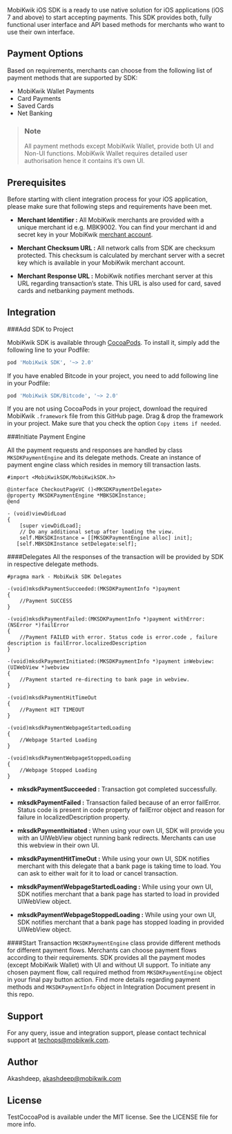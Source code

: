MobiKwik iOS SDK is a ready to use native solution for iOS applications (iOS 7 and above) to start accepting payments. This SDK provides both, fully functional user interface and API based methods for merchants who want to use their own interface.


## Payment Options
Based on requirements, merchants can choose from the following list of payment methods that are supported by SDK:
- MobiKwik Wallet Payments
- Card Payments
- Saved Cards
- Net Banking

>### Note
> All payment methods except MobiKwik Wallet, provide both UI and Non-UI functions. MobiKwik Wallet requires detailed user authorisation hence it contains it’s own UI.


## Prerequisites
Before starting with client integration process for your iOS application, please make sure that following steps and requirements have been met.
- **Merchant Identifier :** All MobiKwik merchants are provided with a unique merchant id e.g. MBK9002. You can find your merchant id and secret key in your MobiKwik [merchant account](https://wallet.mobikwik.com).
 
- **Merchant Checksum URL :** All network calls from SDK are checksum protected. This checksum is calculated by merchant server with a secret key which is available in your MobiKwik merchant account.

- **Merchant Response URL :** MobiKwik notifies merchant server at this URL regarding transaction’s state. This URL is also used for card, saved cards and netbanking payment methods.


## Integration

###Add SDK to Project

MobiKwik SDK is available through [CocoaPods](http://cocoapods.org). To install
it, simply add the following line to your Podfile:

```ruby
pod 'MobiKwik SDK', '~> 2.0'
```

If you have enabled Bitcode in your project, you need to add following line in your Podfile:

```ruby
pod 'MobiKwik SDK/Bitcode', '~> 2.0'
```

If you are not using CocoaPods in your project, download the required MobiKwik `.framework` file from this GitHub page. Drag & drop the framework in your project. Make sure that you check the option `Copy items if needed`.

###Initiate Payment Engine

All the payment requests and responses are handled by class `MKSDKPaymentEngine` and its delegate methods. Create an instance of payment engine class which resides in memory till transaction lasts.

```obj-c
#import <MobiKwikSDK/MobiKwikSDK.h>

@interface CheckoutPageVC ()<MKSDKPaymentDelegate>
@property MKSDKPaymentEngine *MBKSDKInstance;
@end

- (void)viewDidLoad
{
    [super viewDidLoad];
    // Do any additional setup after loading the view.
    self.MBKSDKInstance = [[MKSDKPaymentEngine alloc] init];
   [self.MBKSDKInstance setDelegate:self];
```

####Delegates
All the responses of the transaction will be provided by SDK in respective delegate methods.
```obj-c
#pragma mark - MobiKwik SDK Delegates

-(void)mksdkPaymentSucceeded:(MKSDKPaymentInfo *)payment
{
    //Payment SUCCESS
}

-(void)mksdkPaymentFailed:(MKSDKPaymentInfo *)payment withError:(NSError *)failError
{
    //Payment FAILED with error. Status code is error.code , failure description is failError.localizedDescription
}

-(void)mksdkPaymentInitiated:(MKSDKPaymentInfo *)payment inWebview:(UIWebView *)webview
{
    //Payment started re-directing to bank page in webview.
}

-(void)mksdkPaymentHitTimeOut
{
    //Payment HIT TIMEOUT
}

-(void)mksdkPaymentWebpageStartedLoading
{
    //Webpage Started Loading
}

-(void)mksdkPaymentWebpageStoppedLoading
{
    //Webpage Stopped Loading
}

```

 - **mksdkPaymentSucceeded :** Transaction got completed successfully.

 - **mksdkPaymentFailed :** Transaction failed because of an error failError. Status code is present in code property of failError object and reason for failure in localizedDescription property.
 
 - **mksdkPaymentInitiated :** When using your own UI, SDK will provide you with an UIWebView object running bank redirects. Merchants can use this webview in their own UI.
 
 - **mksdkPaymentHitTimeOut :** While using your own UI, SDK notifies merchant with this delegate that a bank page is taking time to load. You can ask to either wait for it to load or cancel transaction.
 
 - **mksdkPaymentWebpageStartedLoading :** While using your own UI, SDK notifies merchant that a bank page has started to load in provided UIWebView object.
 
 - **mksdkPaymentWebpageStoppedLoading :** While using your own UI, SDK notifies merchant that a bank page has stopped loading in provided UIWebView object.


####Start Transaction
`MKSDKPaymentEngine` class provide different methods for different payment flows. Merchants can choose payment flows according to their requirements. SDK provides all the payment modes (except MobiKwik Wallet) with UI and without UI support. To initiate any chosen payment flow, call required method from `MKSDKPaymentEngine` object in your final pay button action. Find more details regarding payment methods and `MKSDKPaymentInfo` object in Integration Document present in this repo.


## Support
For any query, issue and integration support, please contact technical support at techops@mobikwik.com.

## Author
Akashdeep, akashdeep@mobikwik.com


## License

TestCocoaPod is available under the MIT license. See the LICENSE file for more info.
